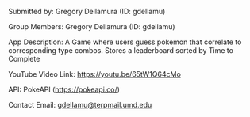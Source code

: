 Submitted by: Gregory Dellamura (ID: gdellamu)

Group Members: Gregory Dellamura (ID: gdellamu)

App Description: A Game where users guess pokemon that correlate to corresponding type combos. Stores a leaderboard sorted by Time to Complete

YouTube Video Link: https://youtu.be/65tW1Q64cMo

API: PokeAPI (https://pokeapi.co/)

Contact Email: gdellamu@terpmail.umd.edu